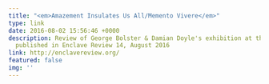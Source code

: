 ```yaml
---
title: "<em>Amazement Insulates Us All/Memento Vivere</em>"
type: link
date: 2016-08-02 15:56:46 +0000
description: Review of George Bolster & Damian Doyle's exhibition at the Lab, Dublin,
  published in Enclave Review 14, August 2016
link: http://enclavereview.org/
featured: false
img: ''
---
```

